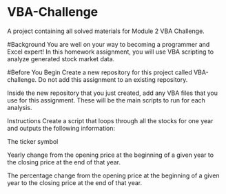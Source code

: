 # VBA-Challenge
A project containing all solved materials for Module 2 VBA Challenge.

#Background
You are well on your way to becoming a programmer and Excel expert! In this homework assignment, you will use VBA scripting to analyze generated stock market data.

#Before You Begin
Create a new repository for this project called VBA-challenge. Do not add this assignment to an existing repository.

Inside the new repository that you just created, add any VBA files that you use for this assignment. These will be the main scripts to run for each analysis.

Instructions
Create a script that loops through all the stocks for one year and outputs the following information:

The ticker symbol

Yearly change from the opening price at the beginning of a given year to the closing price at the end of that year.

The percentage change from the opening price at the beginning of a given year to the closing price at the end of that year.
